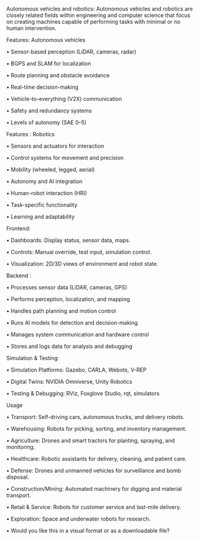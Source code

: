 Autonomous vehicles and robotics:
Autonomous vehicles and robotics are closely related fields within engineering and computer science that focus on creating machines capable of performing tasks with minimal or no human intervention.



Features: Autonomous vehicles

•	Sensor-based perception (LiDAR, cameras, radar)

•	BGPS and SLAM for localization

•	Route planning and obstacle avoidance

•	Real-time decision-making

•	Vehicle-to-everything (V2X) communication

•	Safety and redundancy systems

•	Levels of autonomy (SAE 0–5)



 Features : Robotics

•	Sensors and actuators for interaction

•	Control systems for movement and precision

•	Mobility (wheeled, legged, aerial)

•	Autonomy and AI integration

•	Human-robot interaction (HRI)

•	Task-specific functionality

•	Learning and adaptability



Frontend:

•	Dashboards: Display status, sensor data, maps.

•	Controls: Manual override, test input, simulation control.

•	Visualization: 2D/3D views of environment and robot state.



Backend :

•	Processes sensor data (LiDAR, cameras, GPS)

•	Performs perception, localization, and mapping

•	Handles path planning and motion control

•	Runs AI models for detection and decision-making

•	Manages system communication and hardware control

•	Stores and logs data for analysis and debugging

Simulation & Testing:

•	Simulation Platforms: Gazebo, CARLA, Webots, V-REP

•	Digital Twins: NVIDIA Omniverse, Unity Robotics

•	Testing & Debugging: RViz, Foxglove Studio, rqt, simulators

Usage

•	Transport: Self-driving cars, autonomous trucks, and delivery robots.

•	Warehousing: Robots for picking, sorting, and inventory management.

•	Agriculture: Drones and smart tractors for planting, spraying, and monitoring.

•	Healthcare: Robotic assistants for delivery, cleaning, and patient care.

•	Defense: Drones and unmanned vehicles for surveillance and bomb disposal.

•	Construction/Mining: Automated machinery for digging and material transport.

•	Retail & Service: Robots for customer service and last-mile delivery.

•	Exploration: Space and underwater robots for research.

•	Would you like this in a visual format or as a downloadable file?





















